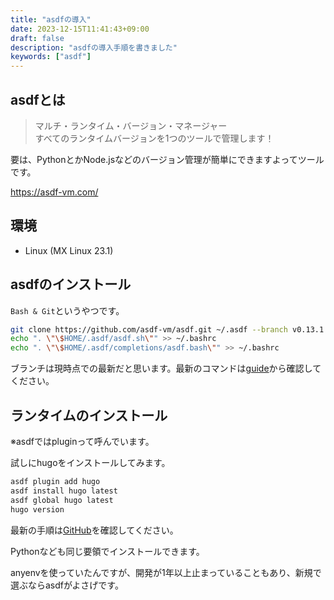 ```yaml
---
title: "asdfの導入"
date: 2023-12-15T11:41:43+09:00
draft: false
description: "asdfの導入手順を書きました"
keywords: ["asdf"]
---
```


## asdfとは

> マルチ・ランタイム・バージョン・マネージャー  
> すべてのランタイムバージョンを1つのツールで管理します！

要は、PythonとかNode.jsなどのバージョン管理が簡単にできますよってツールです。

https://asdf-vm.com/

## 環境

- Linux (MX Linux 23.1)

## asdfのインストール

`Bash & Git`というやつです。

```bash
git clone https://github.com/asdf-vm/asdf.git ~/.asdf --branch v0.13.1
echo ". \"\$HOME/.asdf/asdf.sh\"" >> ~/.bashrc
echo ". \"\$HOME/.asdf/completions/asdf.bash\"" >> ~/.bashrc
```

ブランチは現時点での最新だと思います。最新のコマンドは[guide](https://asdf-vm.com/guide/getting-started.html#_2-download-asdf)から確認してください。

## ランタイムのインストール

※asdfではpluginって呼んでいます。

試しにhugoをインストールしてみます。

```bash
asdf plugin add hugo
asdf install hugo latest
asdf global hugo latest
hugo version
```

最新の手順は[GitHub](https://github.com/NeoHsu/asdf-hugo)を確認してください。

Pythonなども同じ要領でインストールできます。

anyenvを使っていたんですが、開発が1年以上止まっていることもあり、新規で選ぶならasdfがよさげです。
